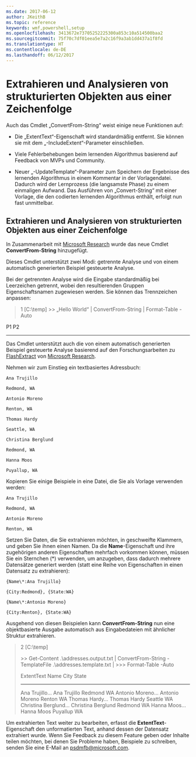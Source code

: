 ```yaml
---
ms.date: 2017-06-12
author: JKeithB
ms.topic: reference
keywords: wmf,powershell,setup
ms.openlocfilehash: 3413672e73705252225300a853c10a514500baa2
ms.sourcegitcommit: 75f70c7df01eea5e7a2c16f9a3ab1dd437a1f8fd
ms.translationtype: HT
ms.contentlocale: de-DE
ms.lasthandoff: 06/12/2017
---
```

<a id="extract-and-parse-structured-objects-out-of-string" class="xliff"></a>
# Extrahieren und Analysieren von strukturierten Objekten aus einer Zeichenfolge
Auch das Cmdlet „ConvertFrom-String“ weist einige neue Funktionen auf:

-   Die „ExtentText“-Eigenschaft wird standardmäßig entfernt. Sie können sie mit dem „-IncludeExtent“-Parameter einschließen.

-   Viele Fehlerbehebungen beim lernenden Algorithmus basierend auf Feedback von MVPs und Community.

-   Neuer „-UpdateTemplate“-Parameter zum Speichern der Ergebnisse des lernenden Algorithmus in einem Kommentar in der Vorlagendatei. Dadurch wird der Lernprozess (die langsamste Phase) zu einem einmaligen Aufwand. Das Ausführen von „Convert-String“ mit einer Vorlage, die den codierten lernenden Algorithmus enthält, erfolgt nun fast unmittelbar.


<a id="extract-and-parse-structured-objects-out-of-string-content" class="xliff"></a>
Extrahieren und Analysieren von strukturierten Objekten aus einer Zeichenfolge
----------------------------------------------------------

In Zusammenarbeit mit [Microsoft Research](http://research.microsoft.com/) wurde das neue Cmdlet **ConvertFrom-String** hinzugefügt.

Dieses Cmdlet unterstützt zwei Modi: getrennte Analyse und von einem automatisch generierten Beispiel gesteuerte Analyse.

Bei der getrennten Analyse wird die Eingabe standardmäßig bei Leerzeichen getrennt, wobei den resultierenden Gruppen Eigenschaftsnamen zugewiesen werden. Sie können das Trennzeichen anpassen:

> 1 \[C:\\temp\] &gt;&gt; „Hello World“ | ConvertFrom-String | Format-Table -Auto

P1    P2
--    --

Das Cmdlet unterstützt auch die von einem automatisch generierten Beispiel gesteuerte Analyse basierend auf den Forschungsarbeiten zu [FlashExtract](http://research.microsoft.com/en-us/um/people/sumitg/flashextract.html) von [Microsoft Research](http://research.microsoft.com).

Nehmen wir zum Einstieg ein textbasiertes Adressbuch:

    Ana Trujillo

    Redmond, WA

    Antonio Moreno

    Renton, WA

    Thomas Hardy

    Seattle, WA

    Christina Berglund

    Redmond, WA

    Hanna Moos

    Puyallup, WA

Kopieren Sie einige Beispiele in eine Datei, die Sie als Vorlage verwenden werden:

    Ana Trujillo

    Redmond, WA

    Antonio Moreno

    Renton, WA

   

Setzen Sie Daten, die Sie extrahieren möchten, in geschweifte Klammern, und geben Sie ihnen einen Namen. Da die **Name**-Eigenschaft und ihre zugehörigen anderen Eigenschaften mehrfach vorkommen können, müssen Sie ein Sternchen (\*) verwenden, um anzugeben, dass dadurch mehrere Datensätze generiert werden (statt eine Reihe von Eigenschaften in einen Datensatz zu extrahieren):

    {Name\*:Ana Trujillo}

    {City:Redmond}, {State:WA}

    {Name\*:Antonio Moreno}

    {City:Renton}, {State:WA}

Ausgehend von diesen Beispielen kann **ConvertFrom-String** nun eine objektbasierte Ausgabe automatisch aus Eingabedateien mit ähnlicher Struktur extrahieren.

> 2 \[C:\\temp\]
>
> &gt;&gt; Get-Content .\\addresses.output.txt | ConvertFrom-String -TemplateFile .\\addresses.template.txt | &gt;&gt;&gt; Format-Table -Auto
>
> ExtentText                     Name               City     State
> ----------                     ----               ----     -----
> Ana Trujillo...                Ana Trujillo       Redmond  WA Antonio Moreno...              Antonio Moreno     Renton   WA Thomas Hardy...                Thomas Hardy       Seattle  WA Christina Berglund...          Christina Berglund Redmond  WA Hanna Moos...                  Hanna Moos         Puyallup WA

Um extrahierten Text weiter zu bearbeiten, erfasst die **ExtentText**-Eigenschaft den unformatierten Text, anhand dessen der Datensatz extrahiert wurde. Wenn Sie Feedback zu diesem Feature geben oder Inhalte teilen möchten, bei denen Sie Probleme haben, Beispiele zu schreiben, senden Sie eine E-Mail an <psdmfb@microsoft.com>.

